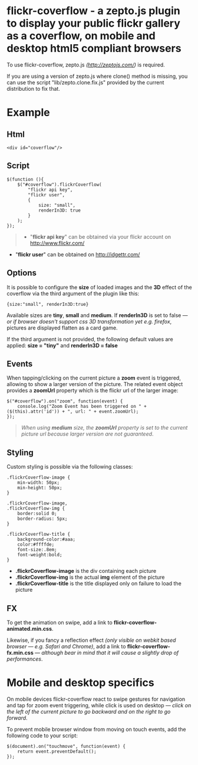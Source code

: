 # flickr-coverflow - a zepto.js plugin to display your public flickr gallery as a coverflow, on mobile and desktop html5 compliant browsers

To use flickr-coverflow, zepto.js *(<http://zeptojs.com/>)* is required.

If you are using a version of zepto.js where clone() method is missing, you can use the script "lib/zepto.clone.fix.js" provided by the current distribution to fix that.

# Example
## Html
    <div id="coverflow"/>
## Script
    $(function (){
        $("#coverflow").flickrCoverflow(
            "flickr api key",
            "flickr user",
            {
                size: "small",
                renderIn3D: true
            }
        );
    });

>- "**flickr api key**" can be obtained via your flickr account on <http://www.flickr.com/>
- "**flickr user**" can be obtained on <http://idgettr.com/>

## Options
It is possible to configure the **size** of loaded images and the **3D** effect of the coverflow via the third argument of the plugin like this:

    {size:"small", renderIn3D:true}

Available sizes are **tiny**, **small** and **medium**. If **renderIn3D** is set to false — *or if browser doesn't support css 3D transformation yet e.g. firefox*, pictures are displayed flatten as a card game.

If the third argument is not provided, the following default values are applied: **size = "tiny"** and **renderIn3D = false**

## Events
When tapping/clicking on the current picture a **zoom** event is triggered, allowing to show a larger version of the picture. The related event object provides a **zoomUrl** property which is the flickr url of the larger image:

    $("#coverflow").on("zoom", function(event) {
        console.log("Zoom Event has been triggered on " + ($(this).attr('id')) + ", url: " + event.zoomUrl);
    });

>*When using **medium** size, the **zoomUrl** property is set to the current picture url because larger version are not guaranteed*.

## Styling
Custom styling is possible via the following classes:

    .flickrCoverflow-image {
        min-width: 50px;
        min-height: 50px;
    }

    .flickrCoverflow-image,
    .flickrCoverflow-img {
        border:solid 0;
        border-radius: 5px;
    }

    .flickrCoverflow-title {
        background-color:#aaa;
        color:#ffffde;
        font-size:.8em;
        font-weight:bold;
    }

- **.flickrCoverflow-image** is the div containing each picture
- **.flickrCoverflow-img** is the actual **img** element of the picture
- **.flickrCoverflow-title** is the title displayed only on failure to load the picture

## FX
To get the animation on swipe, add a link to **flickr-coverflow-animated.min.css**.

Likewise, if you fancy a reflection effect *(only visible on webkit based browser — e.g. Safari and Chrome)*, add a link to **flickr-coverflow-fx.min.css** — *although bear in mind that it will cause a slightly drop of performances*.

# Mobile and desktop specifics
On mobile devices flickr-coverflow react to swipe gestures for navigation and tap for zoom event triggering, while click is used on desktop — *click on the left of the current picture to go backward and on the right to go forward*.

To prevent mobile browser window from moving on touch events, add the following code to your script:

    $(document).on("touchmove", function(event) {
        return event.preventDefault();
    });
